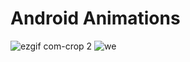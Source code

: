 # Android Animations
![ezgif com-crop 2](https://cloud.githubusercontent.com/assets/13784275/21082838/104a29ea-bfe4-11e6-89f7-d7539e089422.gif)
![we](https://i1.wp.com/www.myhexaville.com/wp-content/uploads/2017/01/ezgif.com-crop-4.gif?resize=401%2C339)
